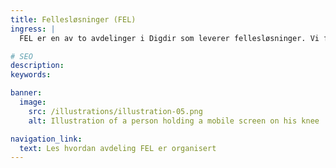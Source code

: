 ```yaml
---
title: Fellesløsninger (FEL)
ingress: |
  FEL er en av to avdelinger i Digdir som leverer fellesløsninger. Vi forvalter (salg, drift og support) og videreutvikler ID-porten, Kontaktregistert samt en håndfull andre produkter. Vi jobber i tverrfaglige og selvgående team. Personalansvaret for fagfolkene våre ligger i seksjonene. Hver fagperson kan være del av ett eller flere team. Under finner du en nærmere oversikt over hvordan vi er organisert.

# SEO
description:
keywords:

banner:
  image:
    src: /illustrations/illustration-05.png
    alt: Illustration of a person holding a mobile screen on his knee

navigation_link:
  text: Les hvordan avdeling FEL er organisert
---
```

